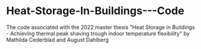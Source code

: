 # Heat-Storage-In-Buildings---Code
The code associated with the 2022 master thesis "Heat Storage in Buildings - Achieving thermal peak shaving trough indoor temperature flexibility" by Mathilda Cederblad and August Dahlberg
